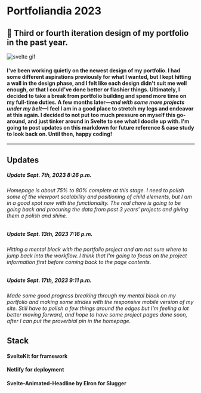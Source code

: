 # Portfoliandia 2023
## 📓 Third or fourth iteration design of my portfolio in the past year. 

![svelte gif](https://media.tenor.com/Y1Knaq5VJYcAAAAC/svelte-my-beloved.gif)

#### I've been working quietly on the newest design of my portfolio. I had some different aspirations previously for what I wanted, but I kept hitting a wall in the design phase, and I felt like each design didn't suit me well enough, or that I could've done better or flashier things. Ultimately, I decided to take a break from portfolio building and spend more time on my full-time duties. A few months later—_and with some more projects under my belt_—I feel I am in a good place to stretch my legs and endeavor at this again. I decided to not put too much pressure on myself this go-around, and just tinker around in Svelte to see what I doodle up with. I'm going to post updates on this markdown for future reference & case study to look back on. Until then, happy coding! 

---

## Updates 
##### Update Sept. 7th, 2023 8:26 p.m.
###### Homepage is about 75% to 80% complete at this stage. I need to polish some of the viewport scalability and positioning of child elements, but I am in a good spot now with the functionality. The real chore is going to be going back and procuring the data from past 3 years' projects and giving them a polish and shine. 

##### Update Sept. 13th, 2023 7:16 p.m. 
###### Hitting a mental block with the portfolio project and am not sure where to jump back into the workflow. I think that I'm going to focus on the project information first before coming back to the page contents. 

##### Update Sept. 17th, 2023 9:11 p.m.
###### Made some good progress breaking through my mental block on my portfolio and making some strides with the responsive mobile version of my site. Still have to polish a few things around the edges but I'm feeling a lot better moving forward, and hope to have some project pages done soon, after I can put the proverbial pin in the homepage. 

## Stack 
#### SvelteKit for framework 
#### Netlify for deployment
#### Svelte-Animated-Headline by Elron for Slugger 
